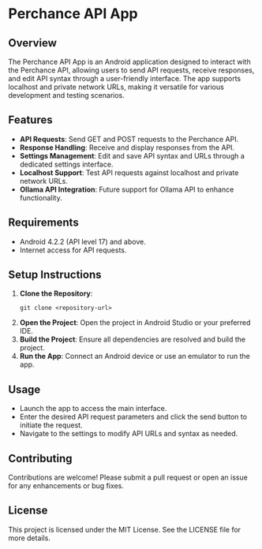 # Perchance API App

## Overview
The Perchance API App is an Android application designed to interact with the Perchance API, allowing users to send API requests, receive responses, and edit API syntax through a user-friendly interface. The app supports localhost and private network URLs, making it versatile for various development and testing scenarios.

## Features
- **API Requests**: Send GET and POST requests to the Perchance API.
- **Response Handling**: Receive and display responses from the API.
- **Settings Management**: Edit and save API syntax and URLs through a dedicated settings interface.
- **Localhost Support**: Test API requests against localhost and private network URLs.
- **Ollama API Integration**: Future support for Ollama API to enhance functionality.

## Requirements
- Android 4.2.2 (API level 17) and above.
- Internet access for API requests.

## Setup Instructions
1. **Clone the Repository**: 
   ```
   git clone <repository-url>
   ```
2. **Open the Project**: Open the project in Android Studio or your preferred IDE.
3. **Build the Project**: Ensure all dependencies are resolved and build the project.
4. **Run the App**: Connect an Android device or use an emulator to run the app.

## Usage
- Launch the app to access the main interface.
- Enter the desired API request parameters and click the send button to initiate the request.
- Navigate to the settings to modify API URLs and syntax as needed.

## Contributing
Contributions are welcome! Please submit a pull request or open an issue for any enhancements or bug fixes.

## License
This project is licensed under the MIT License. See the LICENSE file for more details.